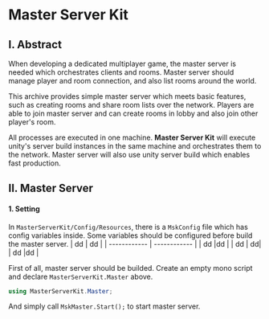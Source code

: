 # Master Server Kit

## I. Abstract
When developing a dedicated multiplayer game, the master server is needed which orchestrates clients and rooms. Master server should manage player and room connection, and also list rooms around the world. 

This archive provides simple master server which meets basic features, such as creating rooms and share room lists over the network. Players are able to join master server and can create rooms in lobby and also join other player's room.

All processes are executed in one machine. **Master Server Kit** will execute unity's server build instances in the same machine and orchestrates them to the network. Master server will also use unity server build which enables fast production.

## II. Master Server
#### 1. Setting
In `MasterServerKit/Config/Resources`, there is a `MskConfig` file which has config variables inside. Some variables should be configured before build the master server.
|  dd |  dd |
| ------------ | ------------ |
|  dd |dd  |
| dd  |  dd|
|  dd |dd   |








First of all, master server should be builded. Create an empty mono script and declare        `MasterServerKit.Master` above.

```csharp
using MasterServerKit.Master;
```
And simply call `MskMaster.Start();` to start master server.


